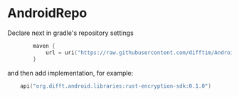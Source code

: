 # AndroidRepo

Declare next in gradle's repository settings
```kotlin
        maven {
            url = uri("https://raw.githubusercontent.com/difftim/AndroidRepo/main/")
        }
```

and then add implementation, for example:

```kotlin
    api("org.difft.android.libraries:rust-encryption-sdk:0.1.0")
```
